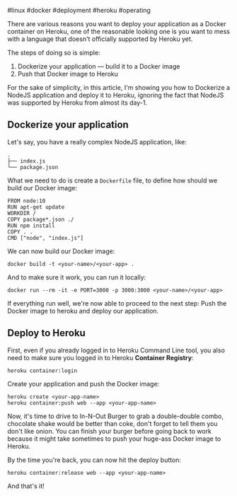#linux #docker #deployment #heroku #operating

There are various reasons you want to deploy your application as a Docker container on Heroku, one of the reasonable looking one is you want to mess with a language that doesn't officially supported by Heroku yet.

The steps of doing so is simple:

1. Dockerize your application — build it to a Docker image
2. Push that Docker image to Heroku

For the sake of simplicity, in this article, I'm showing you how to Dockerize a NodeJS application and deploy it to Heroku, ignoring the fact that NodeJS was supported by Heroku from almost its day-1.

## Dockerize your application

Let's say, you have a really complex NodeJS application, like:

```
.
├── index.js
└── package.json
```

What we need to do is create a `Dockerfile` file, to define how should we build our Docker image:

```
FROM node:10
RUN apt-get update
WORKDIR /
COPY package*.json ./
RUN npm install
COPY . .
CMD ["node", "index.js"]
```

We can now build our Docker image:

```
docker build -t <your-name>/<your-app> .
```

And to make sure it work, you can run it locally:

```
docker run --rm -it -e PORT=3000 -p 3000:3000 <your-name>/<your-app>
```

If everything run well, we're now able to proceed to the next step: Push the Docker image to heroku and deploy our application.

## Deploy to Heroku

First, even if you already logged in to Heroku Command Line tool, you also need to make sure you logged in to Heroku **Container Registry**:

```
heroku container:login
```

Create your application and push the Docker image:

```
heroku create <your-app-name>
heroku container:push web --app <your-app-name>
```

Now, it's time to drive to In-N-Out Burger to grab a double-double combo, chocolate shake would be better than coke, don't forget to tell them you don't like onion. You can finish your burger before going back to work because it might take sometimes to push your huge-ass Docker image to Heroku.

By the time you're back, you can now hit the deploy button:

```
heroku container:release web --app <your-app-name>
```

And that's it!